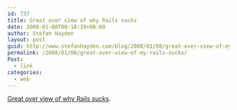 ```yaml
---
id: 737
title: Great over view of why Rails sucks
date: 2008-01-08T00:18:19+00:00
author: Stefan Hayden
layout: post
guid: http://www.stefanhayden.com/blog/2008/01/08/great-over-view-of-my-rails-sucks/
permalink: /2008/01/08/great-over-view-of-my-rails-sucks/
Post:
  - link
categories:
  - web
---
```

<a href="http://blog.dreamhost.com/2008/01/07/how-ruby-on-rails-could-be-much-better/">Great over view of why Rails sucks</a>.